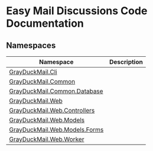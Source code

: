 Easy Mail Discussions Code Documentation
========================================


Namespaces
----------

| Namespace                          | Description |
| ---------------------------------- | ----------- |
| [GrayDuckMail.Cli][1]              |             |
| [GrayDuckMail.Common][2]           |             |
| [GrayDuckMail.Common.Database][3]  |             |
| [GrayDuckMail.Web][4]              |             |
| [GrayDuckMail.Web.Controllers][5]  |             |
| [GrayDuckMail.Web.Models][6]       |             |
| [GrayDuckMail.Web.Models.Forms][7] |             |
| [GrayDuckMail.Web.Worker][8]       |             |

[1]: GrayDuckMail.Cli/README.md
[2]: GrayDuckMail.Common/README.md
[3]: GrayDuckMail.Common.Database/README.md
[4]: GrayDuckMail.Web/README.md
[5]: GrayDuckMail.Web.Controllers/README.md
[6]: GrayDuckMail.Web.Models/README.md
[7]: GrayDuckMail.Web.Models.Forms/README.md
[8]: GrayDuckMail.Web.Worker/README.md